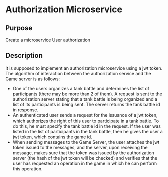 # Authorization Microservice

## Purpose
Create a microservice User authorization
## Description
It is supposed to implement an authorization microservice using a jwt token.
The algorithm of interaction between the authorization service and the Game server is as follows:

- One of the users organizes a tank battle and determines the list of participants (there may be more than 2 of them).
  A request is sent to the authorization server stating that a tank battle is being organized and a list of its participants is being sent. The server returns the tank battle id in response.
- An authenticated user sends a request for the issuance of a jwt token, which authorizes the right of this user to participate in a tank battle.
  To do this, he must specify the tank battle id in the request.
  If the user was listed in the list of participants in the tank battle, then he gives the user a jwt token, which contains the game id.
- When sending messages to the Game Server, the user attaches the jwt token issued to the messages, and the server, upon receiving the message, makes sure that the token was issued by the authorization server (the hash of the jwt token will be checked) and verifies that the user has requested an operation in the game in which he can perform this operation.
